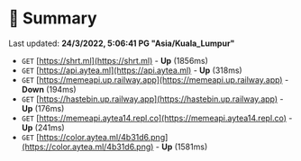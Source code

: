# 📖 Summary
Last updated: **24/3/2022, 5:06:41 PG "Asia/Kuala_Lumpur"**

- `GET` [https://shrt.ml](https://shrt.ml) - **Up** (1856ms)
- `GET` [https://api.aytea.ml](https://api.aytea.ml) - **Up** (318ms)
- `GET` [https://memeapi.up.railway.app](https://memeapi.up.railway.app) - **Down** (194ms)
- `GET` [https://hastebin.up.railway.app](https://hastebin.up.railway.app) - **Up** (176ms)
- `GET` [https://memeapi.aytea14.repl.co](https://memeapi.aytea14.repl.co) - **Up** (241ms)
- `GET` [https://color.aytea.ml/4b31d6.png](https://color.aytea.ml/4b31d6.png) - **Up** (1581ms)
